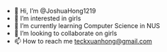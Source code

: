 - 👋 Hi, I’m @JoshuaHong1219
- 👀 I’m interested in girls
- 🌱 I’m currently learning Computer Science in NUS
- 💞️ I’m looking to collaborate on girls
- 📫 How to reach me teckxuanhong@gmail.com

<!---
JoshuaHong1219/JoshuaHong1219 is a ✨ special ✨ repository because its `README.md` (this file) appears on your GitHub profile.
You can click the Preview link to take a look at your changes.
--->
